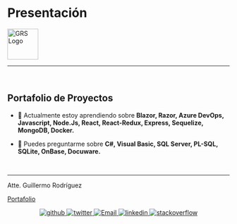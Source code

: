 # Presentación
<img align="center" src="./Logo_GRS.svg" alt="GRS Logo" height="70px">

<hr />

<br />

## Portafolio de Proyectos

- 🌱 Actualmente estoy aprendiendo sobre **Blazor, Razor, Azure DevOps, Javascript, Node.Js, React, React-Redux, Express, Sequelize, MongoDB, Docker.**  

- 💬 Puedes preguntarme sobre **C#, Visual Basic, SQL Server, PL-SQL, SQLite, OnBase, Docuware.**  

<br />

<hr />
Atte. Guillermo Rodríguez 

[Portafolio](https://memorodz.github.io/portfolio/)

<div align="center">
<a href="https://github.com/memorodz" target="_blank">
<img src="https://img.shields.io/badge/github-%2324292e.svg?&style=for-the-badge&logo=github&logoColor=white" alt="github" style="margin-bottom: 5px;" />
</a>
<a href="https://twitter.com/memosrdz" target="_blank">
<img src="https://img.shields.io/badge/twitter-%2300acee.svg?&style=for-the-badge&logo=twitter&logoColor=white" alt="twitter" style="margin-bottom: 5px;" />
</a>
<a href="mailto:gmo.rodriguez@gmail.com" target="_blank">
<img src="http://drive.google.com/uc?export=view&id=1AXnSOxIctvBK9LesZcBWBWHyCvMCuaJy" alt=Email style="margin-bottom: 5px;" />
</a>    
<a href="https://linkedin.com/in/guillermo-rodríguez-74b10039" target="_blank">
<img src=https://img.shields.io/badge/linkedin-%231E77B5.svg?&style=for-the-badge&logo=linkedin&logoColor=white alt="linkedin" style="margin-bottom: 5px;" />
</a>
<a href="https://stackoverflow.com/users/109441" target="_blank">
<img src=https://img.shields.io/badge/stackoverflow-%23F28032.svg?&style=for-the-badge&logo=stackoverflow&logoColor=white alt="stackoverflow" style="margin-bottom: 5px;" />
</a>  

</div> 
